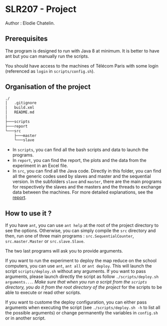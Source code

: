 # SLR207 - Project

Author : Elodie Chatelin.

## Prerequisites

The program is designed to run with Java 8 at minimum. It is better to have ant but you can manually run the scripts.

You should have access to the machines of Télécom Paris with some login (referenced as `login` in `scripts/config.sh`).

## Organisation of the project

```bash
./
│   .gitignore
│   build.xml
│   README.md
│
├───scripts
├───report
└───src
    ├───master
    └───slave
```

* In `scripts`, you can find all the bash scripts and data to launch the programs.
* In `report`, you can find the report, the plots and the data from the experiment in an Excel file.
* In `src`, you can find all the Java code. Directly in this folder, you can find all the generic codes used by slaves and master and the sequential version. In the subfolders `slave` and `master`, there are the main programs for respectively the slaves and the masters and the threads to exchange data between the machines. For more detailed explanations, see the [report](./report/Report.md).

## How to use it ?

If you have `ant`, you can use `ant help` at the root of the project directory to see the options.
Otherwise, you can simply compile the `src` directory and then, run one of three main programs :
`src.SequentialCounter`, `src.master.Master` or `src.slave.Slave`.

The two last programs will ask you to provide arguments.

If you want to run the experiment to deploy the map reduce on the school computers, you can use `ant`, `ant all` or `ant deploy`. This will launch the script `scripts/deploy.sh` without any arguments. If you want to pass arguments, please launch directly the script as follow `./scripts/deploy.sh arguments...`. _Make sure that when you run a script from the `scripts` directory, you do it from the root directory of the project_ for the scripts to be able to execute or read other scripts.

If you want to custome the deploy configuration, you can either pass arguments when executing the script (see `./scripts/deploy.sh -h` to list all the possible arguments) or change permanently the variables in `config.sh` or in another script.